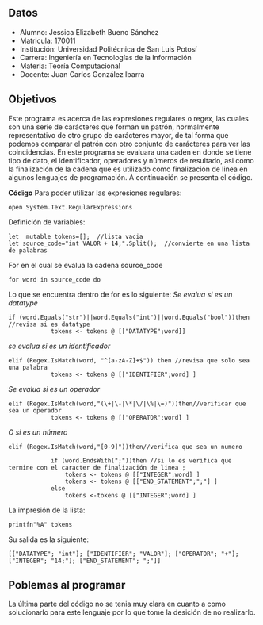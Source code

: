 ## Datos
* Alumno: Jessica Elizabeth Bueno Sánchez
* Matricula: 170011
* Institución: Universidad Politécnica de San Luis Potosí
* Carrera: Ingeniería en Tecnologías de la Información
* Materia: Teoría Computacional
* Docente: Juan Carlos González Ibarra

## Objetivos
Este programa es acerca de las expresiones regulares o regex, las cuales 
son una serie de carácteres que forman un patrón, normalmente representativo 
de otro grupo de carácteres mayor, de tal forma que podemos comparar el patrón 
con otro conjunto de carácteres para ver las coincidencias.
En este programa se evaluara una caden en donde se tiene tipo de dato, el identificador,
operadores y números de resultado, asi como la finalización de la cadena que es
utilizado como finalización de linea en algunos lenguajes de programación.
A continuación se presenta el código.

**Código**
Para poder utilizar las expresiones regulares:
```
open System.Text.RegularExpressions 
```
Definición de variables:
```
let  mutable tokens=[];  //lista vacia
let source_code="int VALOR + 14;".Split();  //convierte en una lista de palabras
```
For en el cual se evalua la cadena source_code
```
for word in source_code do
```
Lo que se encuentra dentro de for es lo siguiente:
*Se evalua si es un datatype*
```
if (word.Equals("str")||word.Equals("int")||word.Equals("bool"))then //revisa si es datatype 
            tokens <- tokens @ [["DATATYPE";word]] 
```
*se evalua si es un identificador*
```
elif (Regex.IsMatch(word, "^[a-zA-Z]+$")) then //revisa que solo sea una palabra
            tokens <- tokens @ [["IDENTIFIER";word] ]
```
*Se evalua si es un operador*
```
elif (Regex.IsMatch(word,"(\+|\-|\*|\/|\%|\=)"))then//verificar que sea un operador
            tokens <- tokens @ [["OPERATOR";word] ]
```
*O si es un número*
```
elif (Regex.IsMatch(word,"[0-9]"))then//verifica que sea un numero
            
            if (word.EndsWith(";"))then //si lo es verifica que termine con el caracter de finalización de linea ;
                tokens <- tokens @ [["INTEGER";word] ]  
                tokens <- tokens @ [["END_STATEMENT";";"] ]
            else
                tokens <-tokens @ [["INTEGER";word] ]
```
La impresión de la lista:
```
printfn"%A" tokens
```
Su salida es la siguiente:
```
[["DATATYPE"; "int"]; ["IDENTIFIER"; "VALOR"]; ["OPERATOR"; "+"];["INTEGER"; "14;"]; ["END_STATEMENT"; ";"]]
```
## Poblemas al programar
La última parte del código no se tenia muy clara en cuanto a como solucionarlo
para este lenguaje por lo que tome la desición de no realizarlo.

